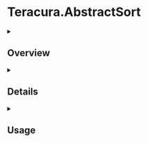 ﻿# Teracura.AbstractSort

<details>
  <summary><h2>Overview</h2></summary>

  <p><strong>Teracura.AbstractSort</strong> is a lightweight and flexible sorting utility for .NET that offers intuitive sorting methods with configurable return types. It extends standard <code>List&lt;T&gt;</code> collections with convenient sorting logic using method chaining and supports multiple output formats such as <code>List</code>, <code>Queue</code>, <code>Stack</code>, and <code>HashSet</code>.</p>

- **GitHub**: [https://github.com/Teracura/Teracura.AbstractSort](https://github.com/Teracura/Teracura.AbstractSort)
- **Documentation
  **: [https://github.com/Teracura/Teracura.AbstractSort/blob/master/Documentation.md](https://github.com/Teracura/Teracura.AbstractSort/blob/master/Documentation.md)

</details>


<details>
<summary><h2>Details</h2></summary>

- Extension-based syntax: `list.SortLength()`
- Automatic sorting by string length then alphabetical order
- Preserves original list ordering by reference
- Supports custom return types
- Immutable-friendly internals using `System.Collections.Immutable`

</details>

<details>
<summary><h2>Usage</h2></summary>

<h3>SortLength</h3>
<strong>Sorts in-place based on length then alphabetical order</strong>

```csharp
using Teracura.AbstractSort.Logic;

List<string> list = ["banana", "kiwi", "apple", "fig"];
list.SortLength(); // sorts in-place by string length, then lexicographically
// list turns to ["fig", "kiwi", "apple","banana"]
```

`SortLength()` sorts the original list in-place, and optionally returns a new collection based on the specified
`ReturnType`

<h3>ReturnType</h3>
<strong>Enum with multiple return types</strong>
Current return types:

- `List`
- `Queue`
- `Stack`
- `HashSet`

can be used as a parameter to `List.SortLength(ReturnType)`

```csharp
List<double> list = [null, double.E, double.MaxValue, double.MinValue, double.NaN, 3.5, 2.3, 2.3, 00002.3];
ReturnType type = ReturnType.HashSet;
HashSet<double> set = list.SortLength(type); //list turns to [null, 2.3, 2.3, 2.3, 3.5, double.NaN, double.E, double.MaxValue, double.MinValue]
// HashSet contains distinct elements in sorted order by string length (null is included with length -1)
```

Note: null is treated as a value of `length: -1` and will **not** throw an exception

Note: `SortLength(input parameters)` sorts based on the **string length** of the property value **then** numeric or natural order. Which means that `-1` is considered longer than `1` in numerical values, while `10` is sorted bigger than `-1` because both are `length: 2` but `10` is numerically larger than `-1`

<h3>Custom Sorting</h3>
<strong>Can use reflection to sort based on any primitive value in a class, including a nested classes</strong>

```csharp
        //TestClass parameters are (string: Name,int: Age, TestClass2: TestClass2)
        //TestClass2 parameters are(int: Number)
        var obj = new TestClass("Apple", 5, new TestClass2(1));
        var obj2 = new TestClass("EggPlant", 3, new TestClass2(3));
        var obj3 = new TestClass("Banana", -1, new TestClass2(5));
        var obj4 = new TestClass("BombasticSideEye", 10, new TestClass2(4));
        List<TestClass> list = [obj, obj2, obj3, obj4];
        list.SortLength("Name"); //expected: [obj, obj3, obj2, obj4], sorts by Name parameter
        list.SortLength("Age"); //expected: [obj2, obj, obj3, obj4]
        list.SortLength("TestClass2.Number"); //expected [obj, obj2, obj4, obj3]
```

<h3>In summary</h3>

- Class: `AbstractSorter`
  - Method: `SortLength()`
  - Method: `SortLength(ReturnType: type)`
  - Method: `SortLength(string: propertyPath)`
  - Method: `SortLength(string: propertyPath, ReturnType: type)`
- Enum: `ReturnType`
  - Values: `List`, `Queue`, `Stack`, `HashSet`
</details>


